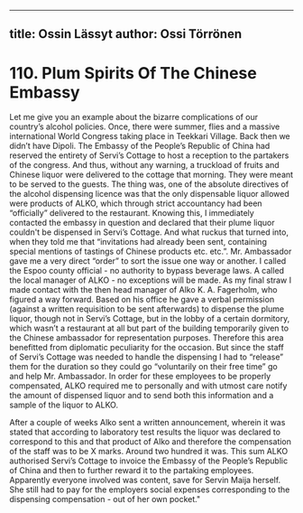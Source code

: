 
---
title: Ossin Lässyt
author: Ossi Törrönen
---

    
# 110. Plum Spirits Of The Chinese Embassy

Let me give you an example about the bizarre complications of our country’s alcohol policies. Once, there were summer, flies and a massive international World Congress taking place in Teekkari Village. Back then we didn’t have Dipoli. The Embassy of the People’s Republic of China had reserved the entirety of Servi’s Cottage to host a reception to the partakers of the congress. And thus, without any warning, a truckload of fruits and Chinese liquor were delivered to the cottage that morning. They were meant to be served to the guests. The thing was, one of the absolute directives of the alcohol dispensing licence was that the only dispensable liquor allowed were products of ALKO, which through strict accountancy had been “officially” delivered to the restaurant. Knowing this, I immediately contacted the embassy in question and declared that their plume liquor couldn't be dispensed in Servi’s Cottage. And what ruckus that turned into, when they told me that “invitations had already been sent, containing special mentions of tastings of Chinese products etc. etc.”. Mr. Ambassador gave me a very direct “order” to sort the issue one way or another. I called the Espoo county official - no authority to bypass beverage laws. A called the local manager of ALKO - no exceptions will be made. As my final straw I made contact with the then head manager of Alko K. A. Fagerholm, who figured a way forward. Based on his office he gave a verbal permission (against a written requisition to be sent afterwards) to dispense the plume liquor, though not in Servi’s Cottage, but in the lobby of a certain dormitory, which wasn’t a restaurant at all but part of the building temporarily given to the Chinese ambassador for representation purposes. Therefore this area benefitted from diplomatic peculiarity for the occasion. But since the staff of Servi’s Cottage was needed to handle the dispensing I had to “release” them for the duration so they could go “voluntarily on their free time” go and help Mr. Ambassador. In order for these employees to be properly compensated, ALKO required me to personally and with utmost care notify the amount of dispensed liquor and to send both this information and a sample of the liquor to ALKO.

After a couple of weeks Alko sent a written announcement, wherein it was stated that according to laboratory test results the liquor was declared to correspond to this and that product of Alko and therefore the compensation of the staff was to be X marks. Around two hundred it was. This sum ALKO authorised Servi’s Cottage to invoice the Embassy of the People’s Republic of China and then to further reward it to the partaking employees. Apparently everyone involved was content, save for Servin Maija herself. She still had to pay for the employers social expenses corresponding to the dispensing compensation - out of her own pocket."
